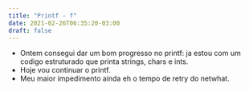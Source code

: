 ```yaml
---
title: "Printf - f"
date: 2021-02-26T06:35:20-03:00
draft: false
---
```


- Ontem consegui dar um bom progresso no printf: ja estou com um codigo estruturado que printa strings, chars e ints.
- Hoje vou continuar o printf.
- Meu maior impedimento ainda eh o tempo de retry do netwhat.

